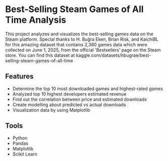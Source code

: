 # Best-Selling Steam Games of All Time Analysis 

This project analyzes and visualizes the best-selling games data on the Steam platform. Special thanks to H. Buğra Eken, Brian Risk, and KaichiBL for this amazing dataset that contains 2,380 games data which were collected on June 1, 2025, from the official 'Bestsellers' page on the Steam store. You can find this dataset at kaggle.com/datasets/hbugrae/best-selling-steam-games-of-all-time

## Features
- Determine the top 10 most downloaded games and highest-rated games
- Analyzed top 10 highest developers estimated revenue
- Find out the correlation between price and estimated downloads
- Create modelling about predicted vs actual downloads
- Visualization data by using Matplotlib

## Tools
- Python
- Pandas
- Matplotlib
- Scikit Learn
